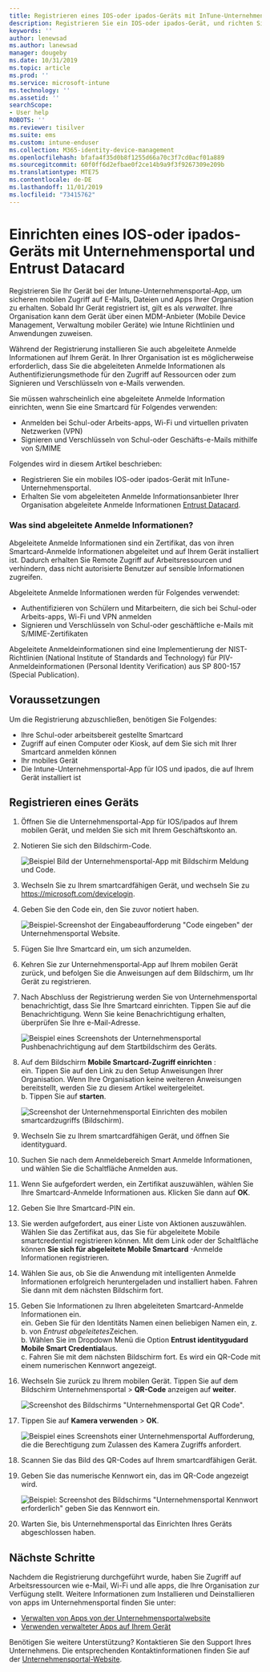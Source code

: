 ```yaml
---
title: Registrieren eines IOS-oder ipados-Geräts mit InTune-Unternehmensportal und Entrust Datacard
description: Registrieren Sie ein IOS-oder ipados-Gerät, und richten Sie die Authentifizierung abgeleiteter Anmelde Informationen mit Entrust Datacard ein.
keywords: ''
author: lenewsad
ms.author: lanewsad
manager: dougeby
ms.date: 10/31/2019
ms.topic: article
ms.prod: ''
ms.service: microsoft-intune
ms.technology: ''
ms.assetid: ''
searchScope:
- User help
ROBOTS: ''
ms.reviewer: tisilver
ms.suite: ems
ms.custom: intune-enduser
ms.collection: M365-identity-device-management
ms.openlocfilehash: bfafa4f35d0b8f1255d66a70c3f7cd0acf01a889
ms.sourcegitcommit: 60f0ff6d2efbae0f2ce14b9a9f3f9267309e209b
ms.translationtype: MTE75
ms.contentlocale: de-DE
ms.lasthandoff: 11/01/2019
ms.locfileid: "73415762"
---
```

# <a name="set-up-ios-or-ipados-device-with-company-portal-and-entrust-datacard"></a>Einrichten eines IOS-oder ipados-Geräts mit Unternehmensportal und Entrust Datacard

Registrieren Sie Ihr Gerät bei der Intune-Unternehmensportal-App, um sicheren mobilen Zugriff auf E-Mails, Dateien und Apps Ihrer Organisation zu erhalten. Sobald Ihr Gerät registriert ist, gilt es als *verwaltet*. Ihre Organisation kann dem Gerät über einen MDM-Anbieter (Mobile Device Management, Verwaltung mobiler Geräte) wie Intune Richtlinien und Anwendungen zuweisen.  

Während der Registrierung installieren Sie auch abgeleitete Anmelde Informationen auf Ihrem Gerät. In Ihrer Organisation ist es möglicherweise erforderlich, dass Sie die abgeleiteten Anmelde Informationen als Authentifizierungsmethode für den Zugriff auf Ressourcen oder zum Signieren und Verschlüsseln von e-Mails verwenden. 

Sie müssen wahrscheinlich eine abgeleitete Anmelde Information einrichten, wenn Sie eine Smartcard für Folgendes verwenden:  

* Anmelden bei Schul-oder Arbeits-apps, Wi-Fi und virtuellen privaten Netzwerken (VPN)
* Signieren und Verschlüsseln von Schul-oder Geschäfts-e-Mails mithilfe von S/MIME  

Folgendes wird in diesem Artikel beschrieben:  

   * Registrieren Sie ein mobiles IOS-oder ipados-Gerät mit InTune-Unternehmensportal.  
   * Erhalten Sie vom abgeleiteten Anmelde Informationsanbieter Ihrer Organisation abgeleitete Anmelde Informationen [Entrust Datacard](https://www.entrustdatacard.com/).  

### <a name="what-are-derived-credentials"></a>Was sind abgeleitete Anmelde Informationen?  
Abgeleitete Anmelde Informationen sind ein Zertifikat, das von ihren Smartcard-Anmelde Informationen abgeleitet und auf Ihrem Gerät installiert ist. Dadurch erhalten Sie Remote Zugriff auf Arbeitsressourcen und verhindern, dass nicht autorisierte Benutzer auf sensible Informationen zugreifen.  

Abgeleitete Anmelde Informationen werden für Folgendes verwendet: 
* Authentifizieren von Schülern und Mitarbeitern, die sich bei Schul-oder Arbeits-apps, Wi-Fi und VPN anmelden
* Signieren und Verschlüsseln von Schul-oder geschäftliche e-Mails mit S/MIME-Zertifikaten

Abgeleitete Anmeldeinformationen sind eine Implementierung der NIST-Richtlinien (National Institute of Standards and Technology) für PIV-Anmeldeinformationen (Personal Identity Verification) aus SP 800-157 (Special Publication).  

## <a name="prerequisites"></a>Voraussetzungen

 Um die Registrierung abzuschließen, benötigen Sie Folgendes:

* Ihre Schul-oder arbeitsbereit gestellte Smartcard
* Zugriff auf einen Computer oder Kiosk, auf dem Sie sich mit Ihrer Smartcard anmelden können
* Ihr mobiles Gerät
* Die Intune-Unternehmensportal-App für IOS und ipados, die auf Ihrem Gerät installiert ist  


## <a name="enroll-device"></a>Registrieren eines Geräts  
1. Öffnen Sie die Unternehmensportal-App für IOS/ipados auf Ihrem mobilen Gerät, und melden Sie sich mit Ihrem Geschäftskonto an.  

2. Notieren Sie sich den Bildschirm-Code.  

    ![Beispiel Bild der Unternehmensportal-App mit Bildschirm Meldung und Code.](./media/copy-code-intercede.png)   

3. Wechseln Sie zu Ihrem smartcardfähigen Gerät, und wechseln Sie zu https://microsoft.com/devicelogin. 
4. Geben Sie den Code ein, den Sie zuvor notiert haben.  

    ![Beispiel-Screenshot der Eingabeaufforderung "Code eingeben" der Unternehmensportal Website.](./media/enter-code-intercede.png)   

5. Fügen Sie Ihre Smartcard ein, um sich anzumelden.   
6. Kehren Sie zur Unternehmensportal-App auf Ihrem mobilen Gerät zurück, und befolgen Sie die Anweisungen auf dem Bildschirm, um Ihr Gerät zu registrieren.  
7. Nach Abschluss der Registrierung werden Sie von Unternehmensportal benachrichtigt, dass Sie Ihre Smartcard einrichten. Tippen Sie auf die Benachrichtigung. Wenn Sie keine Benachrichtigung erhalten, überprüfen Sie Ihre e-Mail-Adresse.   

    ![Beispiel eines Screenshots der Unternehmensportal Pushbenachrichtigung auf dem Startbildschirm des Geräts.](./media/action-required-in-app-intercede.png)  

8. Auf dem Bildschirm **Mobile Smartcard-Zugriff einrichten** :   
    ein. Tippen Sie auf den Link zu den Setup Anweisungen Ihrer Organisation. Wenn Ihre Organisation keine weiteren Anweisungen bereitstellt, werden Sie zu diesem Artikel weitergeleitet.  
    b. Tippen Sie auf **starten**.  

    ![Screenshot der Unternehmensportal Einrichten des mobilen smartcardzugriffs (Bildschirm).](./media/smart-card-info-intercede.png)

9. Wechseln Sie zu Ihrem smartcardfähigen Gerät, und öffnen Sie identityguard. 
10. Suchen Sie nach dem Anmeldebereich Smart Anmelde Informationen, und wählen Sie die Schaltfläche Anmelden aus.  
11. Wenn Sie aufgefordert werden, ein Zertifikat auszuwählen, wählen Sie Ihre Smartcard-Anmelde Informationen aus. Klicken Sie dann auf **OK**. 
12. Geben Sie Ihre Smartcard-PIN ein.  
13. Sie werden aufgefordert, aus einer Liste von Aktionen auszuwählen. Wählen Sie das Zertifikat aus, das Sie für abgeleitete Mobile smartcredential registrieren können. Mit dem Link oder der Schaltfläche können **Sie sich für abgeleitete Mobile Smartcard** -Anmelde Informationen registrieren.  
14. Wählen Sie aus, ob Sie die Anwendung mit intelligenten Anmelde Informationen erfolgreich heruntergeladen und installiert haben. Fahren Sie dann mit dem nächsten Bildschirm fort.   
15. Geben Sie Informationen zu Ihren abgeleiteten Smartcard-Anmelde Informationen ein.  
    ein. Geben Sie für den Identitäts Namen einen beliebigen Namen ein, z. b. von *Entrust abgeleitetes*Zeichen.  
    b. Wählen Sie im Dropdown Menü die Option **Entrust identitygudard Mobile Smart Credential**aus.  
    c. Fahren Sie mit dem nächsten Bildschirm fort. Es wird ein QR-Code mit einem numerischen Kennwort angezeigt.  

16. Wechseln Sie zurück zu Ihrem mobilen Gerät. Tippen Sie auf dem Bildschirm Unternehmensportal > **QR-Code** anzeigen auf **weiter**. 

    ![Screenshot des Bildschirms "Unternehmensportal Get QR Code".](./media/get-qr-code-intercede.png)  
17. Tippen Sie auf **Kamera verwenden** > **OK**.  

    ![Beispiel eines Screenshots einer Unternehmensportal Aufforderung, die die Berechtigung zum Zulassen des Kamera Zugriffs anfordert.](./media/allow-cp-camera-access-intercede.png)  
18. Scannen Sie das Bild des QR-Codes auf Ihrem smartcardfähigen Gerät.  
19. Geben Sie das numerische Kennwort ein, das im QR-Code angezeigt wird.  

    ![Beispiel: Screenshot des Bildschirms "Unternehmensportal Kennwort erforderlich" geben Sie das Kennwort ein.](./media/enter-password-derived-credentials.png)   

20. Warten Sie, bis Unternehmensportal das Einrichten Ihres Geräts abgeschlossen haben.  


## <a name="next-steps"></a>Nächste Schritte  
Nachdem die Registrierung durchgeführt wurde, haben Sie Zugriff auf Arbeitsressourcen wie e-Mail, Wi-Fi und alle apps, die Ihre Organisation zur Verfügung stellt. Weitere Informationen zum Installieren und Deinstallieren von apps im Unternehmensportal finden Sie unter:

* [Verwalten von Apps von der Unternehmensportalwebsite](manage-apps-cpweb.md)  
* [Verwenden verwalteter Apps auf Ihrem Gerät](use-managed-apps-on-your-device-ios.md)  

Benötigen Sie weitere Unterstützung? Kontaktieren Sie den Support Ihres Unternehmens. Die entsprechenden Kontaktinformationen finden Sie auf der [Unternehmensportal-Website](https://go.microsoft.com/fwlink/?linkid=2010980).  

